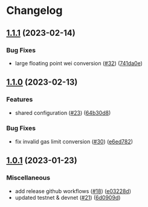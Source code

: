 # Changelog

## [1.1.1](https://github.com/sygmaprotocol/sygma-fee-oracle/compare/v1.1.0...v1.1.1) (2023-02-14)


### Bug Fixes

* large floating point wei conversion ([#32](https://github.com/sygmaprotocol/sygma-fee-oracle/issues/32)) ([741da0e](https://github.com/sygmaprotocol/sygma-fee-oracle/commit/741da0ec53129884dfb6c6c498fe6c2bba84cb60))

## [1.1.0](https://github.com/sygmaprotocol/sygma-fee-oracle/compare/v1.0.1...v1.1.0) (2023-02-13)


### Features

* shared configuration ([#23](https://github.com/sygmaprotocol/sygma-fee-oracle/issues/23)) ([64b30d8](https://github.com/sygmaprotocol/sygma-fee-oracle/commit/64b30d833ba70157d434d61e12af90ace285989e))


### Bug Fixes

* fix invalid gas limit conversion ([#30](https://github.com/sygmaprotocol/sygma-fee-oracle/issues/30)) ([e6ed782](https://github.com/sygmaprotocol/sygma-fee-oracle/commit/e6ed782f53b475fd86b4771438ff52b535581b2b))

## [1.0.1](https://github.com/sygmaprotocol/sygma-fee-oracle/compare/v1.0.0...v1.0.1) (2023-01-23)


### Miscellaneous

* add release github workflows ([#18](https://github.com/sygmaprotocol/sygma-fee-oracle/issues/18)) ([e03228d](https://github.com/sygmaprotocol/sygma-fee-oracle/commit/e03228d1b3b31b4d0f2a3f17c541f74615f6f3ef))
* updated testnet & devnet ([#21](https://github.com/sygmaprotocol/sygma-fee-oracle/issues/21)) ([6d0909d](https://github.com/sygmaprotocol/sygma-fee-oracle/commit/6d0909dfdf15b763b054ff9d982f0eb5c30b8f9c))
